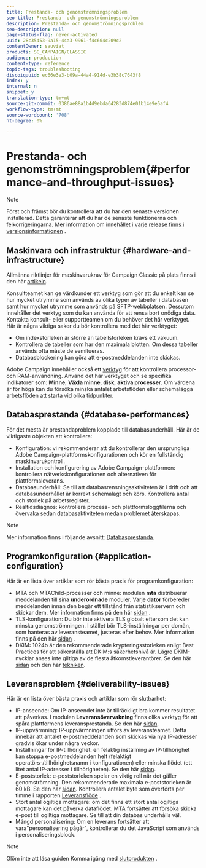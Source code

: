 ```yaml
---
title: Prestanda- och genomströmningsproblem
seo-title: Prestanda- och genomströmningsproblem
description: Prestanda- och genomströmningsproblem
seo-description: null
page-status-flag: never-activated
uuid: 28c35453-9a15-44a3-9961-f4c604c209c2
contentOwner: sauviat
products: SG_CAMPAIGN/CLASSIC
audience: production
content-type: reference
topic-tags: troubleshooting
discoiquuid: ec66e3e3-b09a-44a4-914d-e3b38c7643f8
index: y
internal: n
snippet: y
translation-type: tm+mt
source-git-commit: 0386ae88a1b4d9ebda64283d874e01b14e9e5af4
workflow-type: tm+mt
source-wordcount: '708'
ht-degree: 0%

---
```



# Prestanda- och genomströmningsproblem{#performance-and-throughput-issues}

>[!NOTE]
>
>Först och främst bör du kontrollera att du har den senaste versionen installerad. Detta garanterar att du har de senaste funktionerna och felkorrigeringarna. Mer information om innehållet i varje [release finns i versionsinformationen](https://docs.campaign.adobe.com/doc/AC/en/RN.html) .

## Maskinvara och infrastruktur {#hardware-and-infrastructure}

Allmänna riktlinjer för maskinvarukrav för Campaign Classic på plats finns i den här [artikeln](https://helpx.adobe.com/campaign/kb/hardware-sizing-guide.html).

Konsultteamet kan ge värdkunder ett verktyg som gör att du enkelt kan se hur mycket utrymme som används av olika typer av tabeller i databasen samt hur mycket utrymme som används på SFTP-webbplatsen. Dessutom innehåller det verktyg som du kan använda för att rensa bort onödiga data. Kontakta konsult- eller supportteamen om du behöver det här verktyget. Här är några viktiga saker du bör kontrollera med det här verktyget:

* Om indexstorleken är större än tabellstorleken krävs ett vakuum.
* Kontrollera de tabeller som har den maximala blotten. Om dessa tabeller används ofta måste de semitueras.
* Databasblockering kan göra att e-postmeddelanden inte skickas.

Adobe Campaign innehåller också ett [verktyg](../../production/using/monitoring-processes.md#manual-monitoring) för att kontrollera processor- och RAM-användning. Använd det här verktyget och se specifika indikatorer som: **Minne**, **Växla minne**, **disk**, **aktiva processer**. Om värdena är för höga kan du försöka minska antalet arbetsflöden eller schemalägga arbetsflöden att starta vid olika tidpunkter.

## Databasprestanda {#database-performances}

För det mesta är prestandaproblem kopplade till databasunderhåll. Här är de viktigaste objekten att kontrollera:

* Konfiguration: vi rekommenderar att du kontrollerar den ursprungliga Adobe Campaign-plattformskonfigurationen och kör en fullständig maskinvarukontroll.
* Installation och konfigurering av Adobe Campaign-plattformen: kontrollera nätverkskonfigurationen och alternativen för plattformsleverans.
* Databasunderhåll: Se till att databasrensningsaktiviteten är i drift och att databasunderhållet är korrekt schemalagt och körs. Kontrollera antal och storlek på arbetsregister.
* Realtidsdiagnos: kontrollera process- och plattformsloggfilerna och övervaka sedan databasaktiviteten medan problemet återskapas.

>[!NOTE]
>
>Mer information finns i följande avsnitt: [Databasprestanda](../../production/using/database-performances.md).

## Programkonfiguration {#application-configuration}

Här är en lista över artiklar som rör bästa praxis för programkonfiguration:

* MTA och MTAChild-processer och minne: modulen **mta** distribuerar meddelanden till sina **underordnade** moduler. Varje **dator** förbereder meddelanden innan den begär ett tillstånd från statistikservern och skickar dem. Mer information finns på den här [sidan](../../installation/using/email-deliverability.md) .
* TLS-konfiguration: Du bör inte aktivera TLS globalt eftersom det kan minska genomströmningen. I stället bör TLS-inställningar per domän, som hanteras av leveransteamet, justeras efter behov. Mer information finns på den här [sidan](../../installation/using/email-deliverability.md#mx-configuration) .
* DKIM: 1024b är den rekommenderade krypteringsstorleken enligt Best Practices för att säkerställa att DKIM:s säkerhetsnivå är. Lägre DKIM-nycklar anses inte giltiga av de flesta åtkomstleverantörer. Se den här [sidan](../../delivery/using/technical-recommendations.md#dkim) och den här [tekniken](https://helpx.adobe.com/campaign/kb/domain-name-delegation.html).

## Leveransproblem {#deliverability-issues}

Här är en lista över bästa praxis och artiklar som rör slutbarhet:

* IP-anseende: Om IP-anseendet inte är tillräckligt bra kommer resultatet att påverkas. I modulen **Leveransövervakning** finns olika verktyg för att spåra plattformens leveransprestanda. Se den här [sidan](../../delivery/using/monitoring-deliverability.md).
* IP-uppvärmning: IP-uppvärmningen utförs av leveransteamet. Detta innebär att antalet e-postmeddelanden som skickas via nya IP-adresser gradvis ökar under några veckor.
* Inställningar för IP-tillhörighet: en felaktig inställning av IP-tillhörighet kan stoppa e-postmeddelanden helt (felaktigt operatörs-/tillhörighetsnamn i konfigurationen) eller minska flödet (ett litet antal IP-adresser i tillhörigheten). Se den här [sidan](../../installation/using/email-deliverability.md#list-of-ip-addresses-to-use).
* E-poststorlek: e-poststorleken spelar en viktig roll när det gäller genomströmning. Den rekommenderade maximala e-poststorleken är 60 kB. Se den här [sidan](https://helpx.adobe.com/legal/product-descriptions/campaign.html). Kontrollera antalet byte som överförts per timme i rapporten [Leveransflöde](../../reporting/using/global-reports.md#delivery-throughput) .
* Stort antal ogiltiga mottagare: om det finns ett stort antal ogiltiga mottagare kan det påverka dataflödet. MTA fortsätter att försöka skicka e-post till ogiltiga mottagare. Se till att din databas underhålls väl.
* Mängd personalisering: Om en leverans fortsätter att vara&quot;personalisering pågår&quot;, kontrollerar du det JavaScript som används i personaliseringsblock.

>[!NOTE]
>
>Glöm inte att läsa guiden Komma igång med [slutprodukten](https://docs.campaign.adobe.com/doc/AC/getting_started/EN/deliverability.html) .

